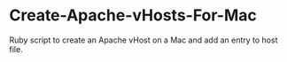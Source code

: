 Create-Apache-vHosts-For-Mac
============================

Ruby script to create an Apache vHost on a Mac and add an entry to host file.